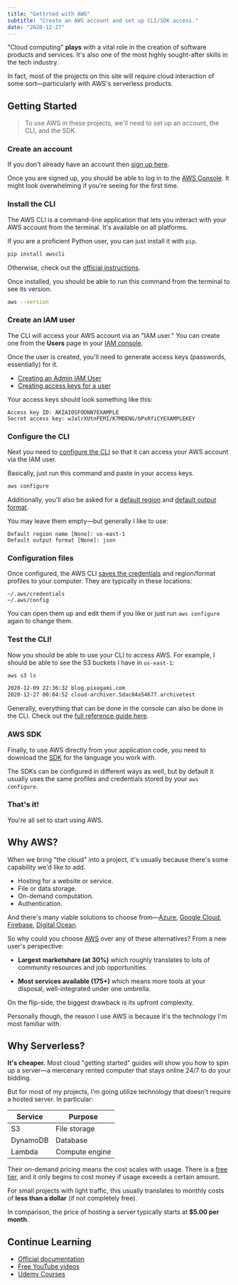 ```yaml
---
title: "Gettrted with AWS"
subtitle: "Create an AWS account and set up CLI/SDK access."
date: "2020-12-27"
---
```


"Cloud computing" **plays** with a vital role in the creation of software products and services. It's also one of the most highly sought-after skills in the tech industry.

In fact, most of the projects on this site will require cloud interaction of some sort—particularly with AWS's serverless products.

## Getting Started

> To use AWS in these projects, we'll need to set up an account, the CLI, and the SDK.

### Create an account

If you don't already have an account then [sign up here](https://portal.aws.amazon.com/billing/signup#/start).

Once you are signed up, you should be able to log in to the [AWS Console](https://aws.amazon.com/console/). It might look overwhelming if you're seeing for the first time.

### Install the CLI

The AWS CLI is a command-line application that lets you interact with your AWS account from the terminal. It's available on all platforms.

If you are a proficient Python user, you can just install it with `pip`.

```bash
pip install awscli
```

Otherwise, check out the [official instructions](https://docs.aws.amazon.com/cli/latest/userguide/cli-chap-install.html).

Once installed, you should be able to run this command from the terminal to see its version.

```bash
aws --version
```

### Create an IAM user

The CLI will access your AWS account via an "IAM user." You can create one from the **Users** page in your [IAM console](https://console.aws.amazon.com/iam).

Once the user is created, you'll need to generate access keys (passwords, essentially) for it.

* [Creating an Admin IAM User](https://docs.aws.amazon.com/IAM/latest/UserGuide/getting-started_create-admin-group.html)
* [Creating access keys for a user](https://docs.aws.amazon.com/IAM/latest/UserGuide/id_credentials_access-keys.html#Using_CreateAccessKey)

Your access keys should look something like this:

```
Access key ID: AKIAIOSFODNN7EXAMPLE
Secret access key: wJalrXUtnFEMI/K7MDENG/bPxRfiCYEXAMPLEKEY
```


### Configure the CLI

Next you need to [configure the CLI](https://docs.aws.amazon.com/cli/latest/userguide/cli-configure-quickstart.html) so that it can access your AWS account via the IAM user.

Basically, just run this command and paste in your access keys.

```bash
aws configure
```

Additionally, you'll also be asked for a [default region](https://docs.aws.amazon.com/cli/latest/userguide/cli-configure-quickstart.html#cli-configure-quickstart-region) and [default output format](https://docs.aws.amazon.com/cli/latest/userguide/cli-configure-quickstart.html#cli-configure-quickstart-format).

You may leave them empty—but generally I like to use:

```
Default region name [None]: us-east-1
Default output format [None]: json
```

### Configuration files

Once configured, the AWS CLI [saves the credentials](https://docs.aws.amazon.com/cli/latest/userguide/cli-configure-files.html) and region/format profiles to your computer. They are typically in these locations:

```
~/.aws/credentials
~/.aws/config
```

You can open them up and edit them if you like or just run `aws configure` again to change them.

### Test the CLI!

Now you should be able to use your CLI to access AWS. For example, I should be able to see the S3 buckets I have in `us-east-1`:

```bash
aws s3 ls

2020-12-09 22:36:32 blog.pixegami.com
2020-12-27 00:04:52 cloud-archiver.5dac84a54677.archivetest
```

Generally, everything that can be done in the console can also be done in the CLI. Check out the [full reference guide here](https://docs.aws.amazon.com/cli/latest/index.html).

### AWS SDK

Finally, to use AWS directly from your application code, you need to download the [SDK](https://aws.amazon.com/tools/) for the language you work with.

The SDKs can be configured in different ways as well, but by default it usually uses the same profiles and credentials stored by your `aws configure`.


### That's it! 

You're all set to start using AWS.

## Why AWS?

When we bring "the cloud" into a project, it's usually because there's some capability we'd like to add.

* Hosting for a website or service.
* File or data storage.
* On-demand computation.
* Authentication.

And there's many viable solutions to choose from—[Azure](https://azure.microsoft.com/en-au/), [Google Cloud](https://cloud.google.com), [Firebase](https://firebase.google.com), [Digital Ocean](https://try.digitalocean.com).

So why could you choose [AWS](https://aws.amazon.com/what-is-aws/) over any of these alternatives? From a new user's perspective:

* **Largest marketshare (at 30%)** which roughly translates to lots of community resources and job opportunities.

* **Most services available (175+)** which means more tools at your disposal, well-integrated under one umbrella.

On the flip-side, the biggest drawback is its upfront complexity.

Personally though, the reason I use AWS is because it's the technology I'm most familiar with.


## Why Serverless?

**It's cheaper.** Most cloud "getting started" guides will show you how to spin up a server—a mercenary rented computer that stays online  24/7 to do your bidding.

But for most of my projects, I'm going utilize technology that doesn't require a hosted server. In particular:

| Service | Purpose |
| --- | --- |
| S3 | File storage |
| DynamoDB | Database |
| Lambda | Compute engine |

Their on-demand pricing means the cost scales with usage. There is a [free tier](https://aws.amazon.com/free/?all-free-tier.sort-by=item.additionalFields.SortRank&all-free-tier.sort-order=asc), and it only begins to cost money if usage exceeds a certain amount.

For small projects with light traffic, this usually translates to monthly costs of **less than a dollar** (if not completely free).

In comparison, the price of hosting a server typically starts at **$5.00 per month**.

## Continue Learning

* [Official documentation](https://aws.amazon.com/getting-started/)
* [Free YouTube videos](https://www.youtube.com/watch?v=ubCNZRNjhyo)
* [Udemy Courses](https://www.udemy.com/course/aws-certified-developer-associate/)
